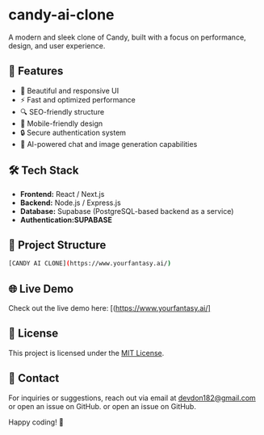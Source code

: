 # candy-ai-clone
A modern and sleek clone of Candy, built with a focus on performance, design, and user experience.
## 🚀 Features

- 🎨 Beautiful and responsive UI
- ⚡️ Fast and optimized performance
- 🔍 SEO-friendly structure
- 📱 Mobile-friendly design
- 🔒 Secure authentication system
- 💬 AI-powered chat and image generation capabilities 

## 🛠️ Tech Stack

- **Frontend:** React / Next.js 
- **Backend:** Node.js / Express.js&#x20;
- **Database:** Supabase (PostgreSQL-based backend as a service)&#x20;
- **Authentication\:SUPABASE**

## 📂 Project Structure



```bash
[CANDY AI CLONE](https://www.yourfantasy.ai/)
```

## 🌐 Live Demo

Check out the live demo here: [(https://www.yourfantasy.ai/]

##

## 📜 License

This project is licensed under the [MIT License](LICENSE).

## 📧 Contact

For inquiries or suggestions, reach out via email at [devdon182@gmail.com](devdon182@gmail.com) or open an issue on GitHub. or open an issue on GitHub.

Happy coding! 🎉
